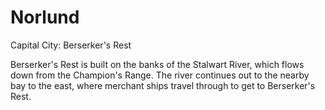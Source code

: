 # Norlund
Capital City: Berserker's Rest

Berserker's Rest is built on the banks of the Stalwart River, which flows down from the Champion's Range. The river continues out to the nearby bay to the east, where merchant ships travel through to get to Berserker's Rest.